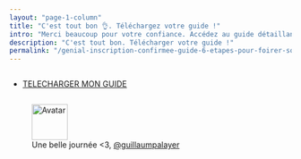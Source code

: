 ```yaml
---
layout: "page-1-column"
title: "C'est tout bon 👌. Téléchargez votre guide !"
intro: "Merci beaucoup pour votre confiance. Accédez au guide détaillant les 6 erreurs les plus courantes lorsqu'on conçoit son portfolio personnel."
description: "C'est tout bon. Télécharger votre guide !"
permalink: "/genial-inscription-confirmee-guide-6-etapes-pour-foirer-son-portfolio/"
---
```


<div class="row">
  <div class="small-12 columns">
    <ul class="buttons-inline-list text-center">
      <li>
        <a onclick="ga('send', 'event', 'Guide', 'Download', 'Guide 6 étapes pour foirer le design de son portfolio');" class="button radius small primary" href="https://drive.google.com/file/d/0BzTta0822OWmSnJkVXBOeWZuM0U/view?usp=sharing" title="Explorez le MDW sur Twitter" target="_blank">TELECHARGER MON GUIDE</a>
      </li>
    </ul>
  </div>
</div>

<figure class="text-center">
  <img class="rounded-img-d64 mod-avatar" src="{{ site.author.avatar | prepend:'https://s3-eu-west-1.amazonaws.com/mdw-images/large/' }}" alt="Avatar" width="64" height="64">
  <figcaption>Une belle journée <3, <a href="https://twitter.com/guillaumpalayer" title="Twitter @guillaumpalayer" target="_blank">@guillaumpalayer</a></figcaption>
</figure>
